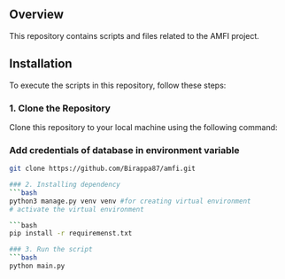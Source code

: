 ## Overview
This repository contains scripts and files related to the AMFI project.

## Installation
To execute the scripts in this repository, follow these steps:

### 1. Clone the Repository
Clone this repository to your local machine using the following command:

### Add credentials of database in environment variable

```bash
git clone https://github.com/Birappa87/amfi.git

### 2. Installing dependency
```bash
python3 manage.py venv venv #for creating virtual environment
# activate the virtual environment

```bash
pip install -r requiremenst.txt

### 3. Run the script
```bash
python main.py
